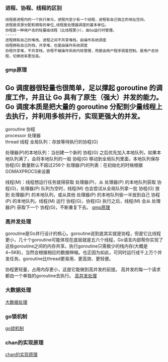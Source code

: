 ### 进程、协程、线程的区别

	线程是进程内的一个执行单元，进程内至少有一个线程，进程有自己独立的地址空间。
	进程是资源分配和拥有的单位,线程是处理器调度的基本单位。
	协程是一种用户态的轻量级线程（比线程更小），由Go运行时管理。
	-----
	进程拥有自己的堆栈，进程之间不共享堆栈，由操作系统调度
	线程拥有自己的栈，共享堆，也是由操作系统调度
	协程共享堆，不共享栈，协程不被操作系统内核管理，而是由用户程序调度控制。是用户态协程，切换效率更加高。

### gmp原理

Go 调度器很轻量也很简单，足以撑起 goroutine 的调度工作，并且让 Go 具有了原生（强大）并发的能力。
Go 调度本质是把大量的 goroutine 分配到少量线程上去执行，并利用多核并行，实现更强大的并发。
-----
goroutine 协程	
processor 处理器	
thread 线程
全局队列：存放等待执行的协程(G)

处理器(P)的本地队列：当创建一个新的 协程(G) 之后优先加入本地队列，如果本地队列满了，会将本地队列的一般 协程(G) 移动到全局队列里面，本地队列保存 协程(G) 数量默认不超过256个
处理器(P)的列表：在初始化的时候根据GOMAXPROCS来设置

线程(M)：线程想运行任务就得获取 处理器(P)，从 处理器(P) 的本地队列获取 协程(G)，处理器(P) 队列为空时，线程(M) 也会尝试从全局队列拿一批 协程(G) 放到 处理器(P) 的本地队列，或从其他 处理器(P) 的本地队列偷一半放到自己 协程(P) 的本地队列。线程(M) 运行 协程(G)，协程(G) 执行之后，线程(M) 会从 处理器(P) 获取下一个 协程(G)，不断重复下去。
[gmp原理](https://blog.csdn.net/bingshiwuyu/article/details/107783490)

### 高并发处理

goroutine是Go并行设计的核心。goroutine说到底其实就是协程，但是它比线程更小，几十个goroutine可能体现在底层就是五六个线程，Go语言内部帮你实现了这些goroutine之间的内存共享。执行goroutine只需极少的栈内存(大概是4~5KB)，当然会根据相应的数据伸缩。也正因为如此，可同时运行成千上万个并发任务。goroutine比thread更易用、更高效、更轻便。

协程更轻量，占用内存更小，这是它能做到高并发的前提。
高并发的每一个请求都由一个单独的goroutine去执行。
[高并发处理](https://blog.csdn.net/feifeixiang2835/article/details/88261685)

### 大数据处理

[大数据处理](https://studygolang.com/topics/8546)

### go锁机制

[go锁机制](https://www.jianshu.com/p/d941af226b92)

### chan的实现原理

[chan的实现原理](http://c.biancheng.net/view/97.html)
